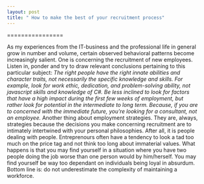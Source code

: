 ```yaml
---
layout: post
title: " How to make the best of your recruitment process"
---
```


================

As my experiences from the IT-business and the professional life in general grow in number and volume, certain observed behavioral patterns become increasingly salient. One is concerning the recruitment of new employees. Listen in, ponder and try to draw relevant conclusions pertaining to this particular subject:
<cite>
The right people have the right innate abilities and character traits, not necessarily the specific knowledge and skills. For example, look for work ethic, dedication, and problem-solving ability, not javascript skills and knowledge of C#. Be less inclined to look for factors that have a high impact during the first few weeks of employment, but rather look for potential in the intermediate to long term. Because, if you are to concerned with the immediate future, you're looking for a consultant, not an employee.
</cite>
Another thing about employment strategies. They are, always, strategies because the decisions you make concerning recruitment are to intimately intertwined with your personal philosophies. After all, it is people dealing with people. Entreprenours often have a tendency to look a tad too much on the price tag and not think too long about immaterial values. What happens is that you may find yourself in a situation where you have two people doing the job worse than one person would by him/herself. You may find yourself be way too dependant on individuals being loyal in absurdum. Bottom line is: do not underestimate the complexity of maintaining a workforce.